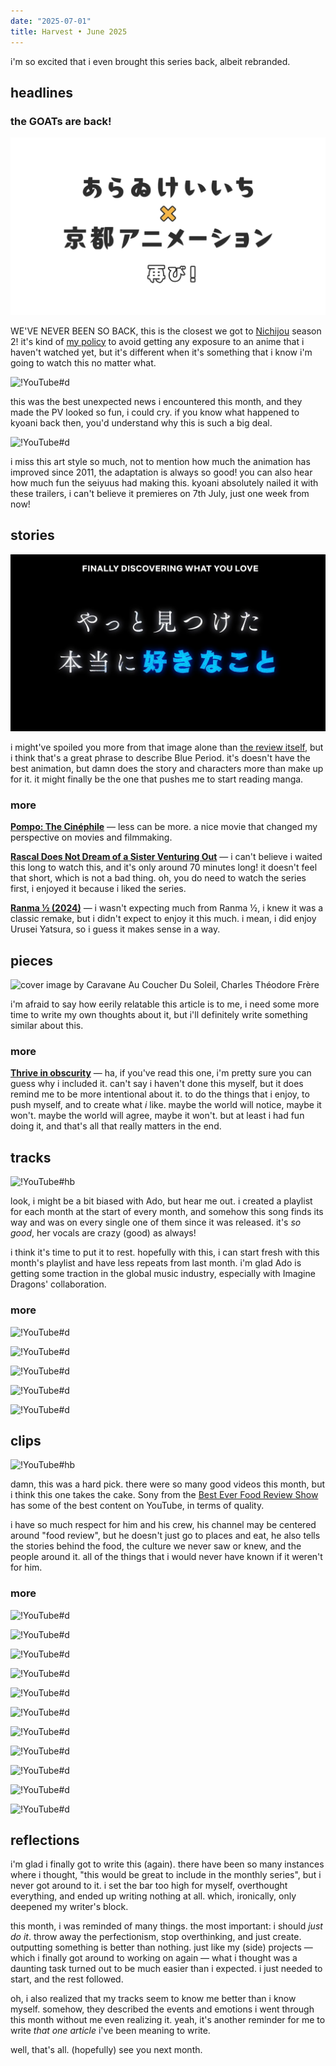 ```yaml
---
date: "2025-07-01"
title: Harvest • June 2025
---
```


i'm so excited that i even brought this series back, albeit rebranded.

## headlines

### the GOATs are back!

![Keiichi Arawi x Kyoto Animation returns!](./the-goats-are-back.png "Keiichi Arawi x Kyoto Animation returns!")

WE'VE NEVER BEEN SO BACK, this is the closest we got to [Nichijou](/reviews/anime/nichijou) season 2! it's kind of [my policy](/help#reviews-how-i-review) to avoid getting any exposure to an anime that i haven't watched yet, but it's different when it's something that i know i'm going to watch this no matter what.

![!YouTube#d](ldLdilBkwVg "『CITY THE ANIMATION』PV第1弾")

this was the best unexpected news i encountered this month, and they made the PV looked so fun, i could cry. if you know what happened to kyoani back then, you'd understand why this is such a big deal.

![!YouTube#d](YP17uvO9amU "『CITY THE ANIMATION』PV第2弾")

i miss this art style so much, not to mention how much the animation has improved since 2011, the adaptation is always so good! you can also hear how much fun the seiyuus had making this. kyoani absolutely nailed it with these trailers, i can't believe it premieres on 7th July, just one week from now!

## stories

![finally discovering what you love](./blue-period-trailer.png "[Blue Period](/reviews/anime/blue-period) [[Trailer](https://www.youtube.com/watch?v=IV0-SYn3YuM)]")

i might've spoiled you more from that image alone than [the review itself](/reviews/anime/blue-period), but i think that's a great phrase to describe Blue Period. it's doesn't have the best animation, but damn does the story and characters more than make up for it. it might finally be the one that pushes me to start reading manga.

### more

**[Pompo: The Cinéphile](/reviews/movie/eiga-daisuki-pompo-san)** — less can be more. a nice movie that changed my perspective on movies and filmmaking.

**[Rascal Does Not Dream of a Sister Venturing Out](/reviews/movie/seishun-buta-yarou-wa-odekake-sister-no-yume-wo-minai)** — i can't believe i waited this long to watch this, and it's only around 70 minutes long! it doesn't feel that short, which is not a bad thing. oh, you do need to watch the series first, i enjoyed it because i liked the series.

**[Ranma ½ (2024)](/reviews/anime/ranma-½-2024)** — i wasn't expecting much from Ranma ½, i knew it was a classic remake, but i didn't expect to enjoy it this much. i mean, i did enjoy Urusei Yatsura, so i guess it makes sense in a way.

## pieces

![cover image by Caravane Au Coucher Du Soleil, Charles Théodore Frère](https://aethermug.com/assets/posts/i-do-not-remember-my-life-and-it-s-fine/516720ldsdl.webp "[I Do Not Remember My Life and It's Fine](https://aethermug.com/posts/i-do-not-remember-my-life-and-it-s-fine)")

i'm afraid to say how eerily relatable this article is to me, i need some more time to write my own thoughts about it, but i'll definitely write something similar about this.

### more

**[Thrive in obscurity](https://www.jeetmehta.com/posts/thrive-in-obscurity)** — ha, if you've read this one, i'm pretty sure you can guess why i included it. can't say i haven't done this myself, but it does remind me to be more intentional about it. to do the things that i enjoy, to push myself, and to create what *i* like. maybe the world will notice, maybe it won't. maybe the world will agree, maybe it won't. but at least i had fun doing it, and that's all that really matters in the end.

## tracks

![!YouTube#hb](5Duje_sZko8 "[Take Me to the Beach (feat. Ado)](https://music.youtube.com/watch?v=p7DnxRRuqzM) by Imagine Dragons")

look, i might be a bit biased with Ado, but hear me out. i created a playlist for each month at the start of every month, and somehow this song finds its way and was on every single one of them since it was released. it's *so good*, her vocals are crazy (good) as always!

i think it's time to put it to rest. hopefully with this, i can start fresh with this month's playlist and have less repeats from last month. i'm glad Ado is getting some traction in the global music industry, especially with Imagine Dragons' collaboration.

### more

![!YouTube#d](5FrhtahQiRc "[Heavy Is The Crown ft. Linkin Park](https://music.youtube.com/watch?v=h0OK2oOG1no) by League of Legends")

![!YouTube#d](jv-laQtaLjE "[Let You Fade](https://music.youtube.com/watch?v=I-vcTugsQXY) by Linkin Park")

![!YouTube#d](x1UsJ2Znjk0 "[罪と罰 / Crime & Punishment](https://music.youtube.com/watch?v=w_7CXh5s8pk) by Ado")

![!YouTube#d](L5uV3gmOH9g "[Teardrops](https://music.youtube.com/watch?v=iKhHd9ySXEw) by Bring Me The Horizon")

![!YouTube#d](L6tHMDaGgho "[LosT](https://music.youtube.com/watch?v=1cGSUgX6JTU) by Bring Me The Horizon")

## clips

![!YouTube#hb](p7P8DmTbjUY "Surviving Afghanistan’s Extreme Street Food!!")

damn, this was a hard pick. there were so many good videos this month, but i think this one takes the cake. Sony from the [Best Ever Food Review Show](https://www.youtube.com/@BestEverFoodReviewShow) has some of the best content on YouTube, in terms of quality.

i have so much respect for him and his crew, his channel may be centered around "food review", but he doesn't just go to places and eat, he also tells the stories behind the food, the culture we never saw or knew, and the people around it. all of the things that i would never have known if it weren't for him.

### more

![!YouTube#d](zxq60I5RSW8 "How Nuclear Flies Protect You from Flesh-Eating Parasites")

![!YouTube#d](DTS0o8qCANU "Food Theory: Can Humans Survive on Pet Food?")

![!YouTube#d](J5H0t2qm30c "China LIED About It's Population")

![!YouTube#d](45JhacvmXV8 "Learn to Build With Cardboard!")

![!YouTube#d](j4lgYTS-2Uk "The Anime That Gets Adult Romance Right")

![!YouTube#d](gmCZtbKfHQ4 "How Too Much Fat Affects Nearly Every Part of Your Body")

![!YouTube#d](TDRenAjxSfk "Doctor Reacts To MrBeast Weight Loss Video")

![!YouTube#d](TH6Wq4KWu7M "How Japan escaped Obesity while America got Fat")

![!YouTube#d](a4Xsr3Jrvaw "Desmos: The Game Engine No One Talks About")

![!YouTube#d](t7eKSJntrNY "The illusion that broke the internet")

![!YouTube#d](FEEh7tCM5nQ "This Is What a Stroke Does to Your Brain (in Minutes)")

## reflections

i'm glad i finally got to write this (again). there have been so many instances where i thought, "this would be great to include in the monthly series", but i never got around to it. i set the bar too high for myself, overthought everything, and ended up writing nothing at all. which, ironically, only deepened my writer's block.

this month, i was reminded of many things. the most important: i should *just do it*. throw away the perfectionism, stop overthinking, and just create. outputting something is better than nothing. just like my (side) projects — which i finally got around to working on again — what i thought was a daunting task turned out to be much easier than i expected. i just needed to start, and the rest followed.

oh, i also realized that my tracks seem to know me better than i know myself. somehow, they described the events and emotions i went through this month without me even realizing it. yeah, it's another reminder for me to write *that one article* i've been meaning to write.

well, that's all. (hopefully) see you next month.
